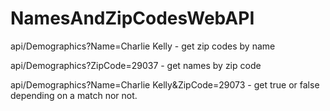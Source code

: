 # NamesAndZipCodesWebAPI

api/Demographics?Name=Charlie Kelly - get zip codes by name

api/Demographics?ZipCode=29037  - get names by zip code

api/Demographics?Name=Charlie Kelly&ZipCode=29073  - get true or false depending on a match nor not.
